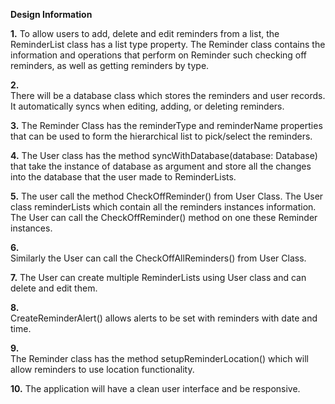 **Design Information**


**1.** 
To allow users to add, delete and edit reminders from a list, the ReminderList class has a list type property. The Reminder class contains the information and operations that perform on Reminder such checking off reminders, as well as getting reminders by type.   
 
**2.**  
There will be a database class which stores the reminders and user records. It automatically syncs when editing, adding, or deleting reminders.

**3.** 
The Reminder Class has the reminderType and reminderName properties that can be used to form the hierarchical list to pick/select the reminders. 

**4.**
The User class has the method syncWithDatabase(database: Database) that take the instance of database as argument and store all the changes into the database that the user made to ReminderLists. 
  
**5.**
The user call the method CheckOffReminder() from User Class. The User class reminderLists which contain all the reminders instances information. The User can call the CheckOffReminder() method on one these Reminder instances. 
	
**6.** 	
Similarly the User can call the CheckOffAllReminders() from User Class.

**7.** 
The User can create multiple ReminderLists using User class and can delete and edit them.

**8.** 	 
CreateReminderAlert() allows alerts to be set with reminders with date and time.

**9.** 	
The Reminder class has the method setupReminderLocation() which will allow reminders to use location functionality.  

**10.** 
The application will have a clean user interface and be responsive. 
